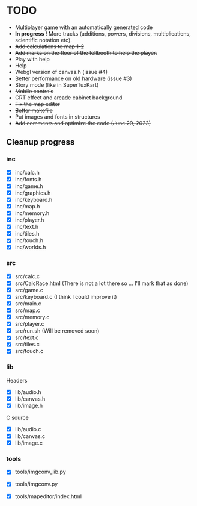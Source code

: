 # TODO

* Multiplayer game with an automatically generated code
* **In progress !** More tracks (~~additions~~, ~~powers~~, ~~divisions~~, ~~multiplications~~, scientific notation etc).
* ~~Add calculations to map 1-2~~
* ~~Add marks on the floor of the tollbooth to help the player.~~
* Play with help
* Help
* Webgl version of canvas.h (issue #4)
* Better performance on old hardware (issue #3)
* Story mode (like in SuperTuxKart)
* ~~Mobile controls~~
* CRT effect and arcade cabinet background
* ~~Fix the map editor~~
* ~~Better makefile~~
* Put images and fonts in structures
* ~~Add comments and optimize the code (June 29, 2023)~~

## Cleanup progress

### inc

* [x] inc/calc.h
* [x] inc/fonts.h
* [x] inc/game.h
* [x] inc/graphics.h
* [x] inc/keyboard.h
* [x] inc/map.h
* [x] inc/memory.h
* [x] inc/player.h
* [x] inc/text.h
* [x] inc/tiles.h
* [x] inc/touch.h
* [x] inc/worlds.h

### src

* [x] src/calc.c
* [x] src/CalcRace.html (There is not a lot there so ... I'll mark that as done)
* [x] src/game.c
* [x] src/keyboard.c (I think I could improve it)
* [x] src/main.c
* [x] src/map.c
* [x] src/memory.c
* [x] src/player.c
* [x] src/run.sh (Will be removed soon)
* [x] src/text.c
* [x] src/tiles.c
* [x] src/touch.c

### lib

Headers

* [x] lib/audio.h
* [x] lib/canvas.h
* [x] lib/image.h

C source

* [x] lib/audio.c
* [x] lib/canvas.c
* [x] lib/image.c

### tools

* [x] tools/imgconv_lib.py
* [x] tools/imgconv.py
* [x] tools/mapeditor/index.html

